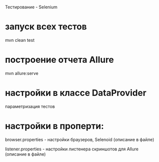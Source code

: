 Тестирование  - Selenium

# запуск всех тестов
mvn clean test

# построение отчета Allure
mvn allure:serve

# настройки в классе DataProvider
параметризация тестов

# настройки в проперти:
browser.properties - настройки браузеров, Selenoid (описание в файле)

listener.properties - настройки листенера скриншотов для Allure (описание в файле)

